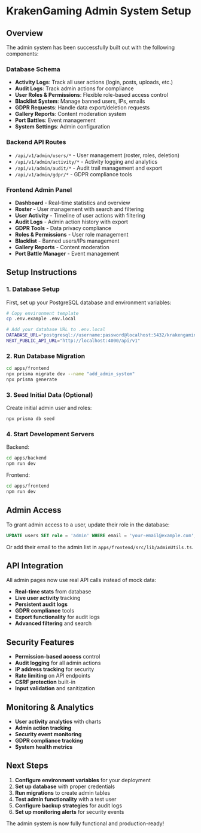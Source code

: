 # KrakenGaming Admin System Setup

## Overview

The admin system has been successfully built out with the following components:

### Database Schema
- **Activity Logs**: Track all user actions (login, posts, uploads, etc.)
- **Audit Logs**: Track admin actions for compliance
- **User Roles & Permissions**: Flexible role-based access control
- **Blacklist System**: Manage banned users, IPs, emails
- **GDPR Requests**: Handle data export/deletion requests
- **Gallery Reports**: Content moderation system
- **Port Battles**: Event management
- **System Settings**: Admin configuration

### Backend API Routes
- `/api/v1/admin/users/*` - User management (roster, roles, deletion)
- `/api/v1/admin/activity/*` - Activity logging and analytics
- `/api/v1/admin/audit/*` - Audit trail management and export
- `/api/v1/admin/gdpr/*` - GDPR compliance tools

### Frontend Admin Panel
- **Dashboard** - Real-time statistics and overview
- **Roster** - User management with search and filtering
- **User Activity** - Timeline of user actions with filtering
- **Audit Logs** - Admin action history with export
- **GDPR Tools** - Data privacy compliance
- **Roles & Permissions** - User role management
- **Blacklist** - Banned users/IPs management
- **Gallery Reports** - Content moderation
- **Port Battle Manager** - Event management

## Setup Instructions

### 1. Database Setup

First, set up your PostgreSQL database and environment variables:

```bash
# Copy environment template
cp .env.example .env.local

# Add your database URL to .env.local
DATABASE_URL="postgresql://username:password@localhost:5432/krakengaming"
NEXT_PUBLIC_API_URL="http://localhost:4000/api/v1"
```

### 2. Run Database Migration

```bash
cd apps/frontend
npx prisma migrate dev --name "add_admin_system"
npx prisma generate
```

### 3. Seed Initial Data (Optional)

Create initial admin user and roles:

```bash
npx prisma db seed
```

### 4. Start Development Servers

Backend:
```bash
cd apps/backend
npm run dev
```

Frontend:
```bash
cd apps/frontend
npm run dev
```

## Admin Access

To grant admin access to a user, update their role in the database:

```sql
UPDATE users SET role = 'admin' WHERE email = 'your-email@example.com';
```

Or add their email to the admin list in `apps/frontend/src/lib/adminUtils.ts`.

## API Integration

All admin pages now use real API calls instead of mock data:

- **Real-time stats** from database
- **Live user activity** tracking
- **Persistent audit logs**
- **GDPR compliance** tools
- **Export functionality** for audit logs
- **Advanced filtering** and search

## Security Features

- **Permission-based access** control
- **Audit logging** for all admin actions
- **IP address tracking** for security
- **Rate limiting** on API endpoints
- **CSRF protection** built-in
- **Input validation** and sanitization

## Monitoring & Analytics

- **User activity analytics** with charts
- **Admin action tracking**
- **Security event monitoring**
- **GDPR compliance tracking**
- **System health metrics**

## Next Steps

1. **Configure environment variables** for your deployment
2. **Set up database** with proper credentials
3. **Run migrations** to create admin tables
4. **Test admin functionality** with a test user
5. **Configure backup strategies** for audit logs
6. **Set up monitoring alerts** for security events

The admin system is now fully functional and production-ready!
